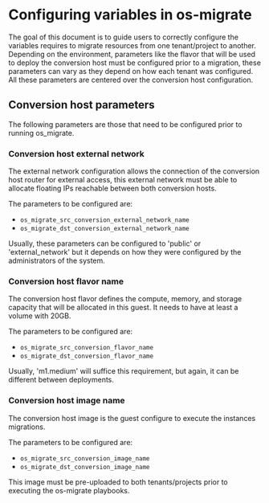 # Configuring variables in os-migrate

The goal of this document is to guide users to correctly
configure the variables requires to migrate resources from
one tenant/project to another.
Depending on the environment, parameters like the flavor that
will be used to deploy the conversion host must be configured
prior to a migration, these parameters can vary as they depend
on how each tenant was configured.
All these parameters are centered over the conversion host
configuration.

## Conversion host parameters

The following parameters are those that need to be configured
prior to running os_migrate.

### Conversion host external network

The external network configuration allows the connection of the
conversion host router for external access, this external network
must be able to allocate floating IPs reachable between both
conversion hosts.

The parameters to be configured are:

* `os_migrate_src_conversion_external_network_name`
* `os_migrate_dst_conversion_external_network_name`

Usually, these parameters can be configured to 'public' or
'external_network' but it depends on how they were configured
by the administrators of the system.

### Conversion host flavor name

The conversion host flavor defines the compute, memory, and
storage capacity that will be allocated in this guest. It needs
to have at least a volume with 20GB.

The parameters to be configured are:

* `os_migrate_src_conversion_flavor_name`
* `os_migrate_dst_conversion_flavor_name`

Usually, 'm1.medium' will suffice this requirement, but again,
it can be different between deployments.

### Conversion host image name

The conversion host image is the guest configure to execute the
instances migrations.

The parameters to be configured are:

* `os_migrate_src_conversion_image_name`
* `os_migrate_dst_conversion_image_name`

This image must be pre-uploaded to both tenants/projects prior to
executing the os-migrate playbooks.
